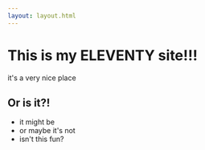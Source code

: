 ```yaml
---
layout: layout.html
---
```

# This is my ELEVENTY site!!!

it's a very nice place

## Or is it?!

- it might be
- or maybe it's not
- isn't this fun?